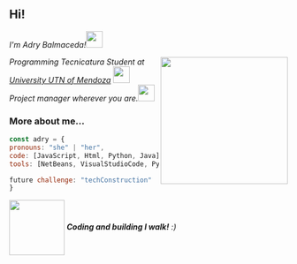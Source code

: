 <h2> Hi! </h2>
<p><em>I'm Adry Balmaceda!<img align='bottom' src="https://media.giphy.com/media/dECBf0xnwQKCPZOkiC/giphy.gif"width="30">
  </em></p>
<img align='right' src="https://media.giphy.com/media/v1.Y2lkPTc5MGI3NjExMnR5enEyd2F6bGZ6ZXY5YW4ydHl0eTRueDczMTh6ZXc2bGV5MjNpeCZlcD12MV9pbnRlcm5hbF9naWZfYnlfaWQmY3Q9cw/aIJDrOomj81MQZz2uO/giphy-downsized.gif" width="230">
<p><em>Programming Tecnicatura Student at <a href="https://www.frsr.utn.edu.ar/">University UTN of Mendoza</a> <img align='bottom' src="https://media.giphy.com/media/M3nwJpDEUxkCzVftCi/giphy.gif"style="color:blue;", width="30">                                                                                                             
</br>Project manager wherever you are.<img align='bottom' src="https://media1.giphy.com/media/v1.Y2lkPTc5MGI3NjExOXR1MmV2ajFlNmhwdXR0Y2FreWxwYWR3NGxsNWJ4dG9mZXljeDlhcCZlcD12MV9pbnRlcm5hbF9naWZfYnlfaWQmY3Q9cw/5nljVQFuaRdyM624EU/giphy.gif"width="30"> 
</em></p>

  ### More about me...

  ```javascript
const adry = {
  pronouns: "she" | "her",
  code: [JavaScript, Html, Python, Java],
  tools: [NetBeans, VisualStudioCode, PyCharm, SublimeText, PSeInt, GitBash, MySQL],
 
future challenge: "techConstruction"
}
```
<img align='center' src="https://media.giphy.com/media/v1.Y2lkPTc5MGI3NjExbG92OWt4NHJmdnUzczhjMTdpemttYnVtZ3Jtc21wb3QweHBvOW9hdCZlcD12MV9pbnRlcm5hbF9naWZfYnlfaWQmY3Q9cw/ryRe2vuYIQ3RQ5eMtY/giphy.gif" width="100"> <em><b>Coding and building I walk!</b> :)</em>
<!--
**AdrianaVB/AdrianaVB** is a ✨ _special_ ✨ repository because its `README.md` (this file) appears on your GitHub profile.

Here are some ideas to get you started:

- 🔭 I’m currently working on ...
- 🌱 I’m currently learning ...
- 👯 I’m looking to collaborate on ...
- 🤔 I’m looking for help with ...
- 💬 Ask me about ...
- 📫 How to reach me: ...
- 😄 Pronouns: ...
- ⚡ Fun fact: ...
-->
